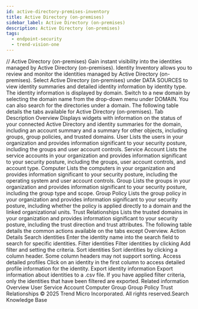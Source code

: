 ```yaml
---
id: active-directory-premises-inventory
title: Active Directory (on-premises)
sidebar_label: Active Directory (on-premises)
description: Active Directory (on-premises)
tags:
  - endpoint-security
  - trend-vision-one
---
```


/*<![CDATA[*/ $('#title').html($('meta[name=map-description]').attr('content')); /*]]>*/ Active Directory (on-premises) Gain instant visibility into the identities managed by Active Directory (on-premises). Identity Inventory allows you to review and monitor the identities managed by Active Directory (on-premises). Select Active Directory (on-premises) under DATA SOURCES to view identity summaries and detailed identity information by identity type. The identity information is displayed by domain. Switch to a new domain by selecting the domain name from the drop-down menu under DOMAIN. You can also search for the directories under a domain. The following table details the tabs available for Active Directory (on-premises). Tab Description Overview Displays widgets with information on the status of your connected Active Directory and identity summaries for the domain, including an account summary and a summary for other objects, including groups, group policies, and trusted domains. User Lists the users in your organization and provides information significant to your security posture, including the groups and user account controls. Service Account Lists the service accounts in your organization and provides information significant to your security posture, including the groups, user account controls, and account type. Computer Lists the computers in your organization and provides information significant to your security posture, including the operating system and user account controls. Group Lists the groups in your organization and provides information significant to your security posture, including the group type and scope. Group Policy Lists the group policy in your organization and provides information significant to your security posture, including whether the policy is applied directly to a domain and the linked organizational units. Trust Relationships Lists the trusted domains in your organization and provides information significant to your security posture, including the trust direction and trust attributes. The following table details the common actions available on the tabs except Overview. Action Details Search identities Enter the identity name into the search field to search for specific identities. Filter identities Filter identities by clicking Add filter and setting the criteria. Sort identities Sort identities by clicking a column header. Some column headers may not support sorting. Access detailed profiles Click on an identity in the first column to access detailed profile information for the identity. Export identity information Export information about identities to a .csv file. If you have applied filter criteria, only the identities that have been filtered are exported. Related information Overview User Service Account Computer Group Group Policy Trust Relationships © 2025 Trend Micro Incorporated. All rights reserved.Search Knowledge Base